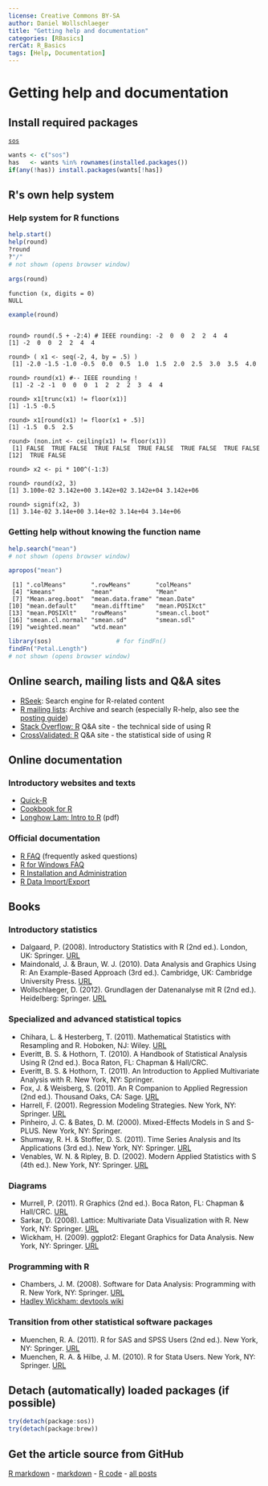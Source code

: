 ```yaml
---
license: Creative Commons BY-SA
author: Daniel Wollschlaeger
title: "Getting help and documentation"
categories: [RBasics]
rerCat: R_Basics
tags: [Help, Documentation]
---
```


Getting help and documentation
=========================

Install required packages
-------------------------

[`sos`](http://cran.r-project.org/package=sos)


```r
wants <- c("sos")
has   <- wants %in% rownames(installed.packages())
if(any(!has)) install.packages(wants[!has])
```


R's own help system
-------------------------

### Help system for R functions


```r
help.start()
help(round)
?round
?"/"
# not shown (opens browser window)
```



```r
args(round)
```

```
function (x, digits = 0) 
NULL
```

```r
example(round)
```

```

round> round(.5 + -2:4) # IEEE rounding: -2  0  0  2  2  4  4
[1] -2  0  0  2  2  4  4

round> ( x1 <- seq(-2, 4, by = .5) )
 [1] -2.0 -1.5 -1.0 -0.5  0.0  0.5  1.0  1.5  2.0  2.5  3.0  3.5  4.0

round> round(x1) #-- IEEE rounding !
 [1] -2 -2 -1  0  0  0  1  2  2  2  3  4  4

round> x1[trunc(x1) != floor(x1)]
[1] -1.5 -0.5

round> x1[round(x1) != floor(x1 + .5)]
[1] -1.5  0.5  2.5

round> (non.int <- ceiling(x1) != floor(x1))
 [1] FALSE  TRUE FALSE  TRUE FALSE  TRUE FALSE  TRUE FALSE  TRUE FALSE
[12]  TRUE FALSE

round> x2 <- pi * 100^(-1:3)

round> round(x2, 3)
[1] 3.100e-02 3.142e+00 3.142e+02 3.142e+04 3.142e+06

round> signif(x2, 3)
[1] 3.14e-02 3.14e+00 3.14e+02 3.14e+04 3.14e+06
```


### Getting help without knowing the function name


```r
help.search("mean")
# not shown (opens browser window)
```



```r
apropos("mean")
```

```
 [1] ".colMeans"       ".rowMeans"       "colMeans"       
 [4] "kmeans"          "mean"            "Mean"           
 [7] "Mean.areg.boot"  "mean.data.frame" "mean.Date"      
[10] "mean.default"    "mean.difftime"   "mean.POSIXct"   
[13] "mean.POSIXlt"    "rowMeans"        "smean.cl.boot"  
[16] "smean.cl.normal" "smean.sd"        "smean.sdl"      
[19] "weighted.mean"   "wtd.mean"       
```



```r
library(sos)                  # for findFn()
findFn("Petal.Length")
# not shown (opens browser window)
```


Online search, mailing lists and Q&A sites
-------------------------

 * [RSeek](http://www.rseek.org/): Search engine for R-related content
 * [R mailing lists](http://tolstoy.newcastle.edu.au/R/): Archive and search (especially R-help, also see the [posting guide](http://www.r-project.org/posting-guide.html))
 * [Stack Overflow: R](http://stackoverflow.com/tags/R) Q&A site - the technical side of using R
 * [CrossValidated: R](http://stats.stackexchange.com/tags/R) Q&A site - the statistical side of using R

Online documentation
-------------------------

### Introductory websites and texts

 * [Quick-R](http://www.statmethods.net/)
 * [Cookbook for R](http://www.cookbook-r.com/)
 * [Longhow Lam: Intro to R](http://www.splusbook.com/RIntro/RCourse.pdf) (pdf)

### Official documentation

 * [R FAQ](http://cran.at.r-project.org/doc/FAQ/R-FAQ.html) (frequently asked questions)
 * [R for Windows FAQ](http://cran.at.r-project.org/bin/windows/base/rw-FAQ.html)
 * [R Installation and Administration](http://cran.at.r-project.org/doc/manuals/R-admin.html)
 * [R Data Import/Export](http://cran.at.r-project.org/doc/manuals/R-data.html)

Books
-------------------------

### Introductory statistics

 * Dalgaard, P. (2008). Introductory Statistics with R (2nd ed.). London, UK: Springer. [URL](http://www.biostat.ku.dk/~pd/ISwR.html)
 * Maindonald, J. & Braun, W. J. (2010). Data Analysis and Graphics Using R: An Example-Based Approach (3rd ed.). Cambridge, UK: Cambridge University Press. [URL](http://maths.anu.edu.au/~johnm/r-book/daagur3.html)
 * Wollschlaeger, D. (2012). Grundlagen der Datenanalyse mit R (2nd ed.). Heidelberg: Springer. [URL](http://www.uni-kiel.de/psychologie/dwoll/r/)
 
### Specialized and advanced statistical topics

 * Chihara, L. & Hesterberg, T. (2011). Mathematical Statistics with Resampling and R. Hoboken, NJ: Wiley. [URL](https://sites.google.com/site/chiharahesterberg/)
 * Everitt, B. S. & Hothorn, T. (2010). A Handbook of Statistical Analysis Using R (2nd ed.). Boca Raton, FL: Chapman & Hall/CRC.
 * Everitt, B. S. & Hothorn, T. (2011). An Introduction to Applied Multivariate Analysis with R. New York, NY: Springer.
 * Fox, J. & Weisberg, S. (2011). An R Companion to Applied Regression (2nd ed.). Thousand Oaks, CA: Sage. [URL](http://socserv.socsci.mcmaster.ca/jfox/Books/Companion/)
 * Harrell, F. (2001). Regression Modeling Strategies. New York, NY: Springer. [URL](http://biostat.mc.vanderbilt.edu/wiki/Main/RmS)
 * Pinheiro, J. C. & Bates, D. M. (2000). Mixed-Effects Models in S and S-PLUS. New York, NY: Springer.
 * Shumway, R. H. & Stoffer, D. S. (2011). Time Series Analysis and Its Applications (3rd ed.). New York, NY: Springer. [URL](http://www.stat.pitt.edu/stoffer/tsa3/)
 * Venables, W. N. & Ripley, B. D. (2002). Modern Applied Statistics with S (4th ed.). New York, NY: Springer. [URL](http://www.stats.ox.ac.uk/pub/MASS4/)

### Diagrams

 * Murrell, P. (2011). R Graphics (2nd ed.). Boca Raton, FL: Chapman & Hall/CRC. [URL](http://www.stat.auckland.ac.nz/~paul/RG2e/)
 * Sarkar, D. (2008). Lattice: Multivariate Data Visualization with R. New York, NY: Springer. [URL](http://lmdvr.r-forge.r-project.org/)
 * Wickham, H. (2009). ggplot2: Elegant Graphics for Data Analysis. New York, NY: Springer. [URL](http://ggplot2.org/book/)

### Programming with R

 * Chambers, J. M. (2008). Software for Data Analysis: Programming with R. New York, NY: Springer. [URL](http://stat.stanford.edu/~jmc4/Rbook/)
 * [Hadley Wickham: devtools wiki](https://github.com/hadley/devtools/wiki)
 
### Transition from other statistical software packages

 * Muenchen, R. A. (2011). R for SAS and SPSS Users (2nd ed.). New York, NY: Springer. [URL](http://r4stats.com/)
 * Muenchen, R. A. & Hilbe, J. M. (2010). R for Stata Users. New York, NY: Springer. [URL](http://r4stats.com/)


Detach (automatically) loaded packages (if possible)
-------------------------


```r
try(detach(package:sos))
try(detach(package:brew))
```


Get the article source from GitHub
----------------------------------------------

[R markdown](https://github.com/dwoll/RExRepos/raw/master/Rmd/helpDocs.Rmd) - [markdown](https://github.com/dwoll/RExRepos/raw/master/md/helpDocs.md) - [R code](https://github.com/dwoll/RExRepos/raw/master/R/helpDocs.R) - [all posts](https://github.com/dwoll/RExRepos/)
